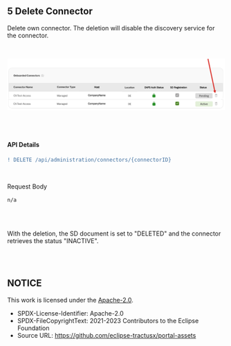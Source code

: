 ## 5 Delete Connector

Delete own connector. The deletion will disable the discovery service for the connector.

<br>

<p align="center">
<img width="712" alt="image" src="https://raw.githubusercontent.com/eclipse-tractusx/portal-assets/main/docs/static/onboarded-connectors-deletion.png">
</p>

<br>
<br>

#### API Details

```diff
! DELETE /api/administration/connectors/{connectorID}
```

<br>

Request Body

    n/a

<br>
<br>

With the deletion, the SD document is set to "DELETED" and the connector retrieves the status "INACTIVE".

<br>
<br>

## NOTICE

This work is licensed under the [Apache-2.0](https://www.apache.org/licenses/LICENSE-2.0).

- SPDX-License-Identifier: Apache-2.0
- SPDX-FileCopyrightText: 2021-2023 Contributors to the Eclipse Foundation
- Source URL: https://github.com/eclipse-tractusx/portal-assets
